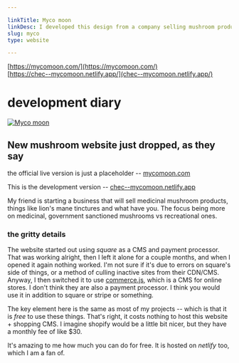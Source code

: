 ```yaml
---

linkTitle: Myco moon
linkDesc: I developed this design from a company selling mushroom products
slug: myco
type: website

---
```


[https://mycomoon.com/](https://mycomoon.com/) <br>
[https://chec--mycomoon.netlify.app/](chec--mycomoon.netlify.app/)

# development diary

[![Myco moon](/img/myco-screenshot.png)](https://chec--mycomoon.netlify.app/)

## New mushroom website just dropped, as they say

the official live version is just a placeholder -- [mycomoon.com](https://mycomoon.com/)

This is the development version -- [chec--mycomoon.netlify.app](https://chec--mycomoon.netlify.app/)

My friend is starting a business that will sell medicinal mushroom products, things like lion's mane tinctures and what have you. The focus being more on medicinal, government sanctioned mushrooms vs recreational ones.

### the gritty details
The website started out using *square* as a CMS and payment processor. That was working alright, then I left it alone for a couple months, and when I opened it again nothing worked. I'm not sure if it's due to errors on square's side of things, or a method of culling inactive sites from their CDN/CMS. Anyway, I then switched it to use [commerce.js](https://commercejs.com/), which is a CMS for online stores. I don't think they are also a payment processor. I think you would use it in addition to square or stripe or something.

The key element here is the same as most of my projects -- which is that it is *free* to use these things. That's right, it costs nothing to host this website + shopping CMS. I imagine shopify would be a little bit nicer, but they have a monthly fee of like $30.

It's amazing to me how much you can do for free. It is hosted on *netlify* too, which I am a fan of. 

